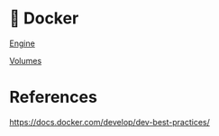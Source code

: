 # :whale: Docker


[Engine](1.Engine)


[Volumes](2.Volumes)


# References

https://docs.docker.com/develop/dev-best-practices/
